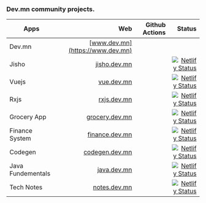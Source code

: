 
### Dev.mn community projects.

| Apps                    |                                                    Web |  Github Actions                     | Status |
| ----------------------- | -----------------------------------------------------: | ---------------------------------------------------------------------------------------------------------------------------------------------------------------------------: | ---------------------------------------------------------------------------------------------------------------------------------------------------------------------------: |
| Dev.mn            | [www.dev.mn](https://www.dev.mn)   |      |           |                                                                                                                                              |
| Jisho             | [jisho.dev.mn](https://jisho.dev.mn)   | | [![Netlify Status](https://api.netlify.com/api/v1/badges/5fa050de-d0f2-4f72-b971-991bceaad2f7/deploy-status)](https://app.netlify.com/sites/jisho/deploys) | |
| Vuejs             | [vue.dev.mn](https://vue.dev.mn)   | | [![Netlify Status](https://api.netlify.com/api/v1/badges/3d543ee9-df94-4298-a70c-49ba5c12d143/deploy-status)](https://app.netlify.com/sites/vuejs-mn/deploys) | |
| Rxjs | [rxjs.dev.mn](https://rxjs.dev.mn) | | [![Netlify Status](https://api.netlify.com/api/v1/badges/76d97c14-5992-4fb7-a07d-18464bf82d63/deploy-status)](https://app.netlify.com/sites/rxjsmn/deploys)   | |
| Grocery App | [grocery.dev.mn](https://grocery.dev.mn) | | [![Netlify Status](https://api.netlify.com/api/v1/badges/8fff3a94-b8f7-4899-882a-6ca689d98aff/deploy-status)](https://app.netlify.com/sites/marketgeek/deploys)  | |
| Finance System | [finance.dev.mn](https://finance.dev.mn) | | [![Netlify Status](https://api.netlify.com/api/v1/badges/732f1545-7ec4-4500-a7fa-a6e6c14195f8/deploy-status)](https://app.netlify.com/sites/fas/deploys)   | |
| Codegen | [codegen.dev.mn](https://codegen.dev.mn) | | [![Netlify Status](https://api.netlify.com/api/v1/badges/167f6102-4792-483b-b6e6-71201e51edac/deploy-status)](https://app.netlify.com/sites/codegen/deploys)   | |
| Java Fundementals | [java.dev.mn](https://java.dev.mn) | | [![Netlify Status](https://api.netlify.com/api/v1/badges/204af496-cf7d-4164-85c2-72fee5f3f0ae/deploy-status)](https://app.netlify.com/sites/javamn/deploys)   | |
| Tech Notes | [notes.dev.mn](https://notes.dev.mn) | | [![Netlify Status](https://api.netlify.com/api/v1/badges/6b565268-6834-4d71-9ed7-5f1d405766d3/deploy-status)](https://app.netlify.com/sites/turtuvshin/deploys)   | |

